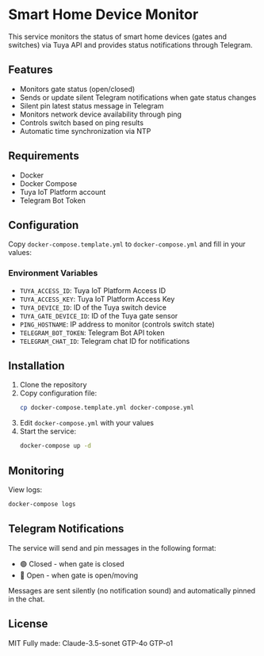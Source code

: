 # Smart Home Device Monitor

This service monitors the status of smart home devices (gates and switches) via Tuya API and provides status notifications through Telegram.

## Features

- Monitors gate status (open/closed)
- Sends or update silent Telegram notifications when gate status changes
- Silent pin latest status message in Telegram
- Monitors network device availability through ping
- Controls switch based on ping results
- Automatic time synchronization via NTP

## Requirements

- Docker
- Docker Compose
- Tuya IoT Platform account
- Telegram Bot Token

## Configuration

Copy `docker-compose.template.yml` to `docker-compose.yml` and fill in your values: 

### Environment Variables

- `TUYA_ACCESS_ID`: Tuya IoT Platform Access ID
- `TUYA_ACCESS_KEY`: Tuya IoT Platform Access Key
- `TUYA_DEVICE_ID`: ID of the Tuya switch device
- `TUYA_GATE_DEVICE_ID`: ID of the Tuya gate sensor
- `PING_HOSTNAME`: IP address to monitor (controls switch state)
- `TELEGRAM_BOT_TOKEN`: Telegram Bot API token
- `TELEGRAM_CHAT_ID`: Telegram chat ID for notifications

## Installation

1. Clone the repository
2. Copy configuration file:
   ```bash
   cp docker-compose.template.yml docker-compose.yml
   ```
3. Edit `docker-compose.yml` with your values
4. Start the service:
   ```bash
   docker-compose up -d
   ```

## Monitoring

View logs:
```bash
docker-compose logs
```

## Telegram Notifications

The service will send and pin messages in the following format:
- 🟢 Closed - when gate is closed
- 🔴 Open - when gate is open/moving

Messages are sent silently (no notification sound) and automatically pinned in the chat.

## License

MIT
Fully made:
Claude-3.5-sonet
GTP-4o
GTP-o1

